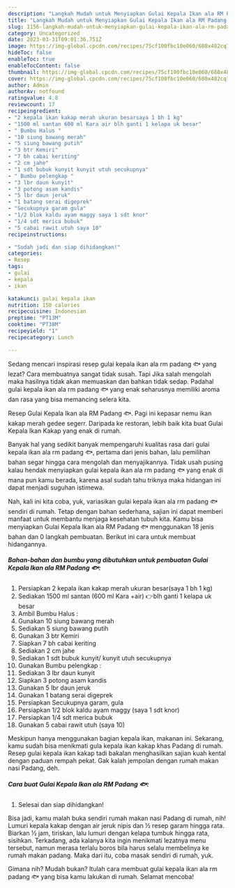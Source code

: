 ```yaml
---
description: "Langkah Mudah untuk Menyiapkan Gulai Kepala Ikan ala RM Padang 🐟 Menu Buat lebaran"
title: "Langkah Mudah untuk Menyiapkan Gulai Kepala Ikan ala RM Padang 🐟 Menu Buat lebaran"
slug: 1156-langkah-mudah-untuk-menyiapkan-gulai-kepala-ikan-ala-rm-padang-menu-buat-lebaran
category: Uncategorized
date: 2023-03-31T09:01:36.751Z
image: https://img-global.cpcdn.com/recipes/75cf100fbc10e060/680x482cq70/gulai-kepala-ikan-ala-rm-padang-foto-resep-utama.jpg
hideToc: false
enableToc: true
enableTocContent: false
thumbnail: https://img-global.cpcdn.com/recipes/75cf100fbc10e060/680x482cq70/gulai-kepala-ikan-ala-rm-padang-foto-resep-utama.jpg
cover: https://img-global.cpcdn.com/recipes/75cf100fbc10e060/680x482cq70/gulai-kepala-ikan-ala-rm-padang-foto-resep-utama.jpg
author: Admin
authorAv: notfound
ratingvalue: 4.8
reviewcount: 17
recipeingredient:
- "2 kepala ikan kakap merah ukuran besarsaya 1 bh 1 kg"
- "1500 ml santan 600 ml Kara air blh ganti 1 kelapa uk besar"
- " Bumbu Halus "
- "10 siung bawang merah"
- "5 siung bawang putih"
- "3 btr Kemiri"
- "7 bh cabai keriting"
- "2 cm jahe"
- "1 sdt bubuk kunyit kunyit utuh secukupnya"
- " Bumbu pelengkap "
- "3 lbr daun kunyit"
- "3 potong asam kandis"
- "5 lbr daun jeruk"
- "1 batang serai digeprek"
- "Secukupnya garam gula"
- "1/2 blok kaldu ayam maggy saya 1 sdt knor"
- "1/4 sdt merica bubuk"
- "5 cabai rawit utuh saya 10"
recipeinstructions:

- "Sudah jadi dan siap dihidangkan!"
categories:
- Resep
tags:
- gulai
- kepala
- ikan

katakunci: gulai kepala ikan 
nutrition: 150 calories
recipecuisine: Indonesian
preptime: "PT13M"
cooktime: "PT38M"
recipeyield: "1"
recipecategory: Lunch

---
```



Sedang mencari inspirasi resep gulai kepala ikan ala rm padang 🐟 yang lezat? Cara membuatnya sangat tidak susah. Tapi Jika salah mengolah maka hasilnya tidak akan memuaskan dan bahkan tidak sedap. Padahal gulai kepala ikan ala rm padang 🐟 yang enak seharusnya memiliki aroma dan rasa yang bisa memancing selera kita.


Resep Gulai Kepala Ikan ala RM Padang 🐟. Pagi ini kepasar nemu ikan kakap merah gedee segerr. Daripada ke restoran, lebih baik kita buat Gulai Kepala Ikan Kakap yang enak di rumah.

Banyak hal yang sedikit banyak mempengaruhi kualitas rasa dari gulai kepala ikan ala rm padang 🐟, pertama dari jenis bahan, lalu pemilihan bahan segar hingga cara mengolah dan menyajikannya. Tidak usah pusing kalau hendak menyiapkan gulai kepala ikan ala rm padang 🐟 yang enak di mana pun kamu berada, karena asal sudah tahu triknya maka hidangan ini dapat menjadi suguhan istimewa.


Nah, kali ini kita coba, yuk, variasikan gulai kepala ikan ala rm padang 🐟 sendiri di rumah. Tetap dengan bahan sederhana, sajian ini dapat memberi manfaat untuk membantu menjaga kesehatan tubuh kita. Kamu bisa menyiapkan Gulai Kepala Ikan ala RM Padang 🐟 menggunakan 18 jenis bahan dan 0 langkah pembuatan. Berikut ini cara untuk membuat hidangannya.

<!--inarticleads1-->

##### Bahan-bahan dan bumbu yang dibutuhkan untuk pembuatan Gulai Kepala Ikan ala RM Padang 🐟:

1. Persiapkan 2 kepala ikan kakap merah ukuran besar(saya 1 bh 1 kg)
1. Sediakan 1500 ml santan (600 ml Kara +air) 👉blh ganti 1 kelapa uk besar
1. Ambil  Bumbu Halus :
1. Gunakan 10 siung bawang merah
1. Sediakan 5 siung bawang putih
1. Gunakan 3 btr Kemiri
1. Siapkan 7 bh cabai keriting
1. Sediakan 2 cm jahe
1. Sediakan 1 sdt bubuk kunyit/ kunyit utuh secukupnya
1. Gunakan  Bumbu pelengkap :
1. Sediakan 3 lbr daun kunyit
1. Siapkan 3 potong asam kandis
1. Gunakan 5 lbr daun jeruk
1. Gunakan 1 batang serai digeprek
1. Persiapkan Secukupnya garam, gula
1. Persiapkan 1/2 blok kaldu ayam maggy (saya 1 sdt knor)
1. Persiapkan 1/4 sdt merica bubuk
1. Gunakan 5 cabai rawit utuh (saya 10)


Meskipun hanya menggunakan bagian kepala ikan, makanan ini. Sekarang, kamu sudah bisa menikmati gula kepala ikan kakap khas Padang di rumah. Resep gulai kepala ikan kakap tadi bakalan menghasilkan sajian kuah kental dengan paduan rempah pekat. Gak kalah jempolan dengan rumah makan nasi Padang, deh. 

<!--inarticleads2-->

##### Cara buat Gulai Kepala Ikan ala RM Padang 🐟:


1. Selesai dan siap dihidangkan!

Bisa jadi, kamu malah buka sendiri rumah makan nasi Padang di rumah, nih! Lumuri kepala kakap dengan air jeruk nipis dan ½ resep garam hingga rata. Biarkan ½ jam, tiriskan, lalu lumuri dengan kelapa tumbuk hingga rata, sisihkan. Terkadang, ada kalanya kita ingin menikmati lezatnya menu tersebut, namun merasa terlalu boros bila harus selalu membelinya ke rumah makan padang. Maka dari itu, coba masak sendiri di rumah, yuk. 

Gimana nih? Mudah bukan? Itulah cara membuat gulai kepala ikan ala rm padang 🐟 yang bisa kamu lakukan di rumah. Selamat mencoba!
